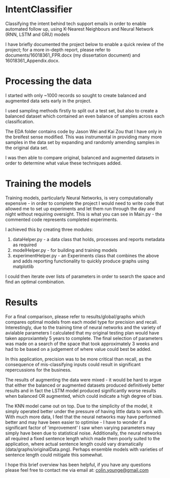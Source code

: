 # IntentClassifier
Classifying the intent behind tech support emails in order to enable automated follow up, using K-Nearest Neighbours and Neural Network (RNN, LSTM and GRU) models

I have briefly documented the project below to enable a quick review of the project; for a more in-depth report, please refer to documents/16018361_FPR.docx (my dissertation document) and 16018361_Appendix.docx. 

# Processing the data
I started with only ~1000 records so sought to create balanced and augmented data sets early in the project. 

I used sampling methods firstly to split out a test set, but also to create a balanced dataset which contained an even balance of samples across each classification.

The EDA folder contains code by Jason Wei and Kai Zou that I have only in the breifest sense modified. This was instrumental in providing many more samples in the data set by expanding and randomly amending samples in the original data set. 

I was then able to compare original, balanced and augmented datasets in order to determine what value these techniques added.


# Training the models
Training models, particularly Neural Networks, is very computationally expensive - in order to complete the project I would need to write code that allowed me to set up experiments and let them run through the day and night without requiring oversight. This is what you can see in Main.py - the commented code represents completed experiments. 

I achieved this by creating three modules:
1. dataHelper.py - a data class that holds, processes and reports metadata as required
2. modelHelper.py - for building and training models
3. experimentHelper.py - an Experiments class that combines the above and adds reporting functionality to quickly produce graphs using matplotlib

I could then iterate over lists of parameters in order to search the space and find an optimal combination.


# Results
For a final comparison, please refer to results/global/graphs which compares optimal models from each model type for precision and recall. Interestingly, due to the training time of neural networks and the variety of avialable parameters I calculated that my original testing plan would have taken approxiamtely 5 years to complete. The final selection of parameters was made on a search of the space that took approximately 3 weeks and had to be based on a judgement of where value could best be added.

In this application, precision was to be more critical than recall, as the consequence of mis-classifying inputs could result in significant repercussions for the business.

The results of augmenting the data were mixed - it would be hard to argue that either the balanced or augmented datasets produced definitively better results and in fact the LSTM model produced significantly worse results when balanced OR augmented, which could indicate a high degree of bias.

The KNN model came out on top. Due to the simplicity of the model, it simply operated better under the pressure of having little data to work with. With much more data, I feel that the neural networks may have performed better and may have been easier to optimise - I have to wonder if a significant factor of 'improvement' I saw when varying parameters may simply have been due to statistical noise. Additionally, the neural networks all required a fixed sentence length which made them poorly suited to the application, where actual sentence length could vary dramatically (data/graphs/originalData.png). Perhaps ensemble models with varieties of sentence length could mitigate this somewhat.

I hope this brief overview has been helpful, if you have any questions please feel free to contact me via email at: colin.younge@gmail.com
